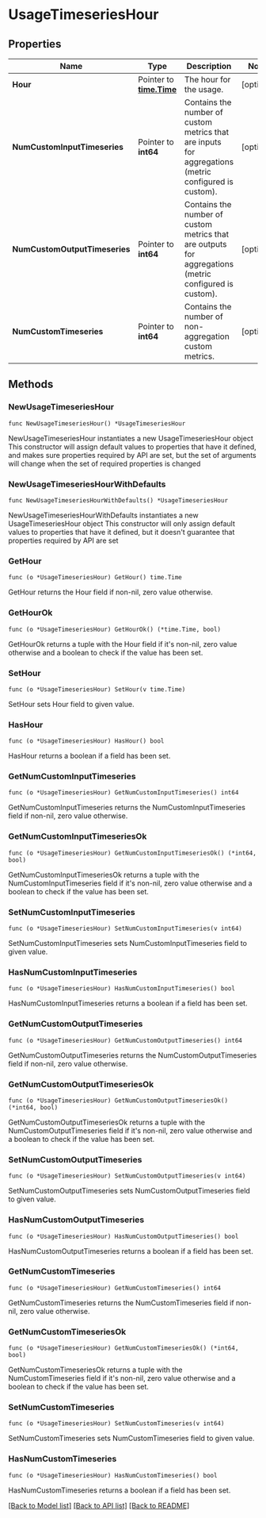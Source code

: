 # UsageTimeseriesHour

## Properties

Name | Type | Description | Notes
------------ | ------------- | ------------- | -------------
**Hour** | Pointer to [**time.Time**](time.Time.md) | The hour for the usage. | [optional] 
**NumCustomInputTimeseries** | Pointer to **int64** | Contains the number of custom metrics that are inputs for aggregations (metric configured is custom). | [optional] 
**NumCustomOutputTimeseries** | Pointer to **int64** | Contains the number of custom metrics that are outputs for aggregations (metric configured is custom). | [optional] 
**NumCustomTimeseries** | Pointer to **int64** | Contains the number of non-aggregation custom metrics. | [optional] 

## Methods

### NewUsageTimeseriesHour

`func NewUsageTimeseriesHour() *UsageTimeseriesHour`

NewUsageTimeseriesHour instantiates a new UsageTimeseriesHour object
This constructor will assign default values to properties that have it defined,
and makes sure properties required by API are set, but the set of arguments
will change when the set of required properties is changed

### NewUsageTimeseriesHourWithDefaults

`func NewUsageTimeseriesHourWithDefaults() *UsageTimeseriesHour`

NewUsageTimeseriesHourWithDefaults instantiates a new UsageTimeseriesHour object
This constructor will only assign default values to properties that have it defined,
but it doesn't guarantee that properties required by API are set

### GetHour

`func (o *UsageTimeseriesHour) GetHour() time.Time`

GetHour returns the Hour field if non-nil, zero value otherwise.

### GetHourOk

`func (o *UsageTimeseriesHour) GetHourOk() (*time.Time, bool)`

GetHourOk returns a tuple with the Hour field if it's non-nil, zero value otherwise
and a boolean to check if the value has been set.

### SetHour

`func (o *UsageTimeseriesHour) SetHour(v time.Time)`

SetHour sets Hour field to given value.

### HasHour

`func (o *UsageTimeseriesHour) HasHour() bool`

HasHour returns a boolean if a field has been set.

### GetNumCustomInputTimeseries

`func (o *UsageTimeseriesHour) GetNumCustomInputTimeseries() int64`

GetNumCustomInputTimeseries returns the NumCustomInputTimeseries field if non-nil, zero value otherwise.

### GetNumCustomInputTimeseriesOk

`func (o *UsageTimeseriesHour) GetNumCustomInputTimeseriesOk() (*int64, bool)`

GetNumCustomInputTimeseriesOk returns a tuple with the NumCustomInputTimeseries field if it's non-nil, zero value otherwise
and a boolean to check if the value has been set.

### SetNumCustomInputTimeseries

`func (o *UsageTimeseriesHour) SetNumCustomInputTimeseries(v int64)`

SetNumCustomInputTimeseries sets NumCustomInputTimeseries field to given value.

### HasNumCustomInputTimeseries

`func (o *UsageTimeseriesHour) HasNumCustomInputTimeseries() bool`

HasNumCustomInputTimeseries returns a boolean if a field has been set.

### GetNumCustomOutputTimeseries

`func (o *UsageTimeseriesHour) GetNumCustomOutputTimeseries() int64`

GetNumCustomOutputTimeseries returns the NumCustomOutputTimeseries field if non-nil, zero value otherwise.

### GetNumCustomOutputTimeseriesOk

`func (o *UsageTimeseriesHour) GetNumCustomOutputTimeseriesOk() (*int64, bool)`

GetNumCustomOutputTimeseriesOk returns a tuple with the NumCustomOutputTimeseries field if it's non-nil, zero value otherwise
and a boolean to check if the value has been set.

### SetNumCustomOutputTimeseries

`func (o *UsageTimeseriesHour) SetNumCustomOutputTimeseries(v int64)`

SetNumCustomOutputTimeseries sets NumCustomOutputTimeseries field to given value.

### HasNumCustomOutputTimeseries

`func (o *UsageTimeseriesHour) HasNumCustomOutputTimeseries() bool`

HasNumCustomOutputTimeseries returns a boolean if a field has been set.

### GetNumCustomTimeseries

`func (o *UsageTimeseriesHour) GetNumCustomTimeseries() int64`

GetNumCustomTimeseries returns the NumCustomTimeseries field if non-nil, zero value otherwise.

### GetNumCustomTimeseriesOk

`func (o *UsageTimeseriesHour) GetNumCustomTimeseriesOk() (*int64, bool)`

GetNumCustomTimeseriesOk returns a tuple with the NumCustomTimeseries field if it's non-nil, zero value otherwise
and a boolean to check if the value has been set.

### SetNumCustomTimeseries

`func (o *UsageTimeseriesHour) SetNumCustomTimeseries(v int64)`

SetNumCustomTimeseries sets NumCustomTimeseries field to given value.

### HasNumCustomTimeseries

`func (o *UsageTimeseriesHour) HasNumCustomTimeseries() bool`

HasNumCustomTimeseries returns a boolean if a field has been set.


[[Back to Model list]](../README.md#documentation-for-models) [[Back to API list]](../README.md#documentation-for-api-endpoints) [[Back to README]](../README.md)


